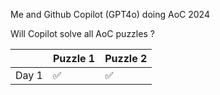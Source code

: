 Me and Github Copilot (GPT4o) doing AoC 2024

Will Copilot solve all AoC puzzles ?

|          | Puzzle 1 | Puzzle 2 |
|----------|----------|----------|
| Day 1    |       ✅   |    ✅      |

